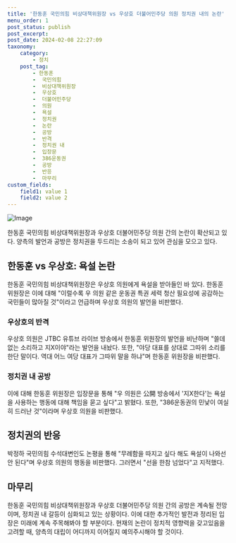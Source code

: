 ```yaml
---
title: '한동훈 국민의힘 비상대책위원장 vs 우상호 더불어민주당 의원 정치권 내의 논란'
menu_order: 1
post_status: publish
post_excerpt: 
post_date: 2024-02-08 22:27:09
taxonomy:
    category:
        - 정치
    post_tag:
        - 한동훈
        -  국민의힘
        -  비상대책위원장
        -  우상호
        -  더불어민주당
        -  의원
        -  욕설
        -  정치권
        -  논란
        -  공방
        -  반격
        -  정치권 내
        -  입장문
        -  386운동권
        -  공방
        -  반응
        -  마무리
custom_fields:
    field1: value 1
    field2: value 2
---
```


![Image](https://imgnews.pstatic.net/image/015/2024/02/08/0004946950_001_20240208193509338.jpg?type=w647)

한동훈 국민의힘 비상대책위원장과 우상호 더불어민주당 의원 간의 논란이 확산되고 있다. 양측의 발언과 공방은 정치권을 두드리는 소송이 되고 있어 관심을 모으고 있다. 
## 한동훈 vs 우상호: 욕설 논란
한동훈 국민의힘 비상대책위원장은 우상호 의원에게 욕설을 받아들인 바 있다. 한동훈 위원장은 이에 대해 "이럴수록 우 의원 같은 운동권 특권 세력 청산 필요성에 공감하는 국민들이 많아질 것"이라고 언급하며 우상호 의원의 발언을 비판했다. 
### 우상호의 반격
우상호 의원은 JTBC 유튜브 라이브 방송에서 한동훈 위원장의 발언을 비난하며 "쓸데없는 소리하고 지X이야"라는 발언을 내놨다. 또한, "야당 대표를 상대로 그따위 소리를 한단 말이다. 역대 어느 여당 대표가 그따위 말을 하냐"며 한동훈 위원장을 비판했다.
### 정치권 내 공방
이에 대해 한동훈 위원장은 입장문을 통해 "우 의원은 公開 방송에서 '지X한다'는 욕설을 사용하는 행동에 대해 책임을 묻고 싶다"고 밝혔다. 또한, "386운동권의 민낯이 여실히 드러난 것"이라며 우상호 의원을 비판했다.
## 정치권의 반응
박정하 국민의힘 수석대변인도 논평을 통해 "무례함을 따지고 싶다 해도 욕설이 나와선 안 된다"며 우상호 의원의 행동을 비판했다. 그러면서 "선을 한참 넘었다"고 지적했다.
## 마무리
한동훈 국민의힘 비상대책위원장과 우상호 더불어민주당 의원 간의 공방은 계속될 전망이며, 정치권 내 갈등이 심화되고 있는 상황이다. 이에 대한 추가적인 발전과 정리된 입장은 미래에 계속 주목해봐야 할 부분이다. 현재의 논란이 정치적 영향력을 갖고있음을 고려할 때, 양측의 대립이 어디까지 이어질지 예의주시해야 할 것이다.
